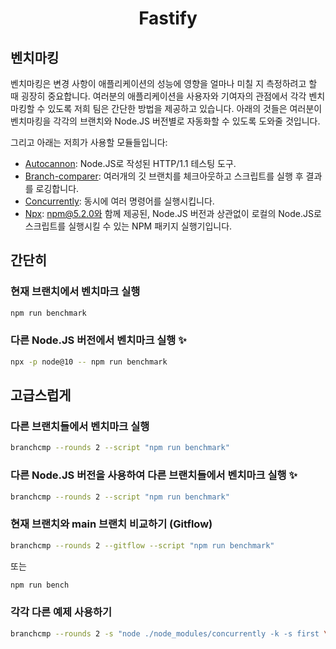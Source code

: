 <h1 align="center">Fastify</h1>

## 벤치마킹

벤치마킹은 변경 사항이 애플리케이션의 성능에 영향을 얼마나 미칠 지 측정하려고 할 때 굉장히 중요합니다.
여러분의 애플리케이션을 사용자와 기여자의 관점에서 각각 벤치마킹할 수 있도록 저희 팀은 간단한 방법을 제공하고 있습니다.
아래의 것들은 여러분이 벤치마킹을 각각의 브랜치와 Node.JS 버전별로 자동화할 수 있도록 도와줄 것입니다.

그리고 아래는 저희가 사용할 모듈들입니다:

- [Autocannon](https://github.com/mcollina/autocannon): Node.JS로 작성된 HTTP/1.1 테스팅 도구.
- [Branch-comparer](https://github.com/StarpTech/branch-comparer): 여러개의 깃 브랜치를 체크아웃하고 스크립트를 실행 후 결과를 로깅합니다.
- [Concurrently](https://github.com/kimmobrunfeldt/concurrently): 동시에 여러 명령어를 실행시킵니다.
- [Npx](https://github.com/npm/npx): npm@5.2.0와 함께 제공된, Node.JS 버전과 상관없이 로컬의 Node.JS로 스크립트를 실행시킬 수 있는 NPM 패키지 실행기입니다.

## 간단히

### 현재 브랜치에서 벤치마크 실행

```sh
npm run benchmark
```

### 다른 Node.JS 버전에서 벤치마크 실행 ✨

```sh
npx -p node@10 -- npm run benchmark
```

## 고급스럽게

### 다른 브랜치들에서 벤치마크 실행

```sh
branchcmp --rounds 2 --script "npm run benchmark"
```

### 다른 Node.JS 버전을 사용하여 다른 브랜치들에서 벤치마크 실행 ✨

```sh
branchcmp --rounds 2 --script "npm run benchmark"
```

### 현재 브랜치와 main 브랜치 비교하기 (Gitflow)

```sh
branchcmp --rounds 2 --gitflow --script "npm run benchmark"
```

또는

```sh
npm run bench
```

### 각각 다른 예제 사용하기

<!-- markdownlint-disable -->

```sh
branchcmp --rounds 2 -s "node ./node_modules/concurrently -k -s first \"node ./examples/asyncawait.js\" \"node ./node_modules/autocannon -c 100 -d 5 -p 10 localhost:3000/\""
```

<!-- markdownlint-enable -->
